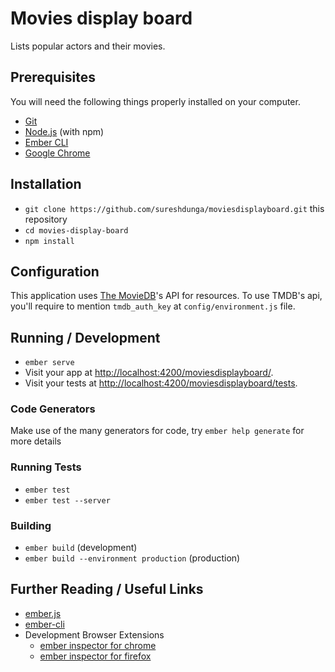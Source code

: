 # Movies display board

Lists popular actors and their movies.

## Prerequisites

You will need the following things properly installed on your computer.

* [Git](https://git-scm.com/)
* [Node.js](https://nodejs.org/) (with npm)
* [Ember CLI](https://ember-cli.com/)
* [Google Chrome](https://google.com/chrome/)

## Installation

* `git clone https://github.com/sureshdunga/moviesdisplayboard.git` this repository
* `cd movies-display-board`
* `npm install`

## Configuration

This application uses [The MovieDB](https://www.themoviedb.org/documentation/api)'s API for resources. To use TMDB's api, you'll require to mention `tmdb_auth_key` at `config/environment.js` file. 

## Running / Development

* `ember serve`
* Visit your app at [http://localhost:4200/moviesdisplayboard/](http://localhost:4200/moviesdisplayboard/).
* Visit your tests at [http://localhost:4200/moviesdisplayboard/tests](http://localhost:4200/moviesdisplayboard/tests).

### Code Generators

Make use of the many generators for code, try `ember help generate` for more details

### Running Tests

* `ember test`
* `ember test --server`

### Building

* `ember build` (development)
* `ember build --environment production` (production)


## Further Reading / Useful Links

* [ember.js](https://emberjs.com/)
* [ember-cli](https://ember-cli.com/)
* Development Browser Extensions
  * [ember inspector for chrome](https://chrome.google.com/webstore/detail/ember-inspector/bmdblncegkenkacieihfhpjfppoconhi)
  * [ember inspector for firefox](https://addons.mozilla.org/en-US/firefox/addon/ember-inspector/)
